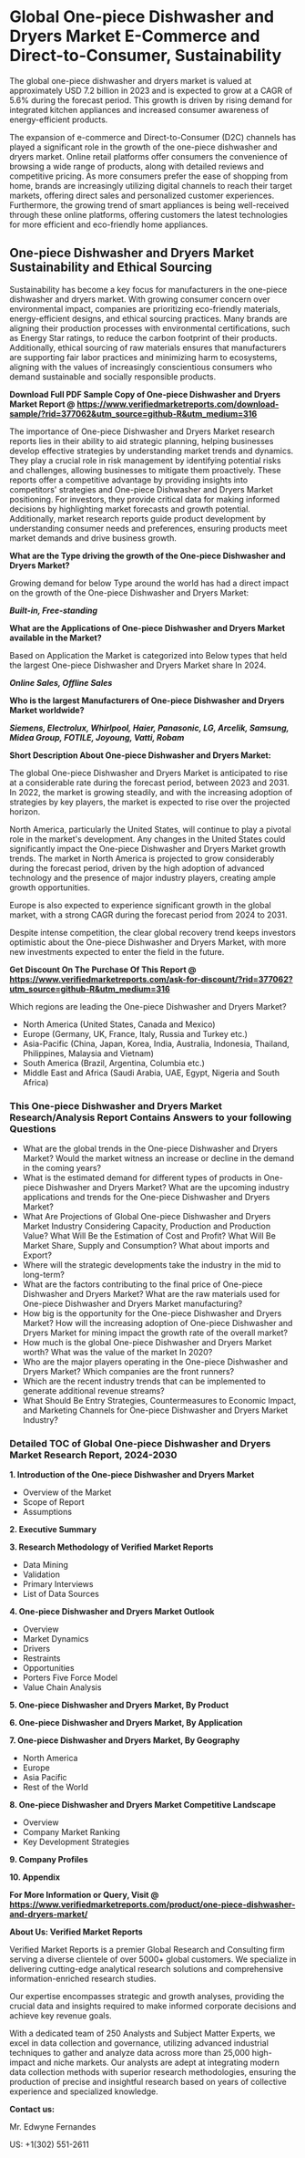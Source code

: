 <h1>Global One-piece Dishwasher and Dryers Market E-Commerce and Direct-to-Consumer, Sustainability</h1><p class=""><p>The global one-piece dishwasher and dryers market is valued at approximately USD 7.2 billion in 2023 and is expected to grow at a CAGR of 5.6% during the forecast period. This growth is driven by rising demand for integrated kitchen appliances and increased consumer awareness of energy-efficient products.</p><p>The expansion of e-commerce and Direct-to-Consumer (D2C) channels has played a significant role in the growth of the one-piece dishwasher and dryers market. Online retail platforms offer consumers the convenience of browsing a wide range of products, along with detailed reviews and competitive pricing. As more consumers prefer the ease of shopping from home, brands are increasingly utilizing digital channels to reach their target markets, offering direct sales and personalized customer experiences. Furthermore, the growing trend of smart appliances is being well-received through these online platforms, offering customers the latest technologies for more efficient and eco-friendly home appliances.</p><h2>One-piece Dishwasher and Dryers Market Sustainability and Ethical Sourcing</h2><p>Sustainability has become a key focus for manufacturers in the one-piece dishwasher and dryers market. With growing consumer concern over environmental impact, companies are prioritizing eco-friendly materials, energy-efficient designs, and ethical sourcing practices. Many brands are aligning their production processes with environmental certifications, such as Energy Star ratings, to reduce the carbon footprint of their products. Additionally, ethical sourcing of raw materials ensures that manufacturers are supporting fair labor practices and minimizing harm to ecosystems, aligning with the values of increasingly conscientious consumers who demand sustainable and socially responsible products.</p></p><p class=""><strong>Download Full PDF Sample Copy of One-piece Dishwasher and Dryers Market Report @ <a href="https://www.verifiedmarketreports.com/download-sample/?rid=377062&utm_source=github-R&utm_medium=316" target="_blank">https://www.verifiedmarketreports.com/download-sample/?rid=377062&utm_source=github-R&utm_medium=316</a></strong></p><p>The importance of&nbsp;One-piece Dishwasher and Dryers Market research reports lies in their ability to aid strategic planning, helping businesses develop effective strategies by understanding market trends and dynamics. They play a crucial role in risk management by identifying potential risks and challenges, allowing businesses to mitigate them proactively. These reports offer a competitive advantage by providing insights into competitors' strategies and One-piece Dishwasher and Dryers Market positioning. For investors, they provide critical data for making informed decisions by highlighting market forecasts and growth potential. Additionally, market research reports guide product development by understanding consumer needs and preferences, ensuring products meet market demands and drive business growth.</p><p><strong>What are the&nbsp;Type driving the growth of the One-piece Dishwasher and Dryers Market?</strong></p><p id="" class="">Growing demand for below Type around the world has had a direct impact on the growth of the One-piece Dishwasher and Dryers Market:</p><p class=""><em><strong>Built-in, Free-standing</strong></em></p><p class=""><strong>What are the&nbsp;Applications&nbsp;of One-piece Dishwasher and Dryers Market available in the Market?</strong></p><p id="" class="">Based on Application the Market is categorized into Below types that held the largest One-piece Dishwasher and Dryers Market share In 2024.</p><p class=""><em><strong>Online Sales, Offline Sales</strong></em></p><p class=""><strong>Who is the largest Manufacturers of One-piece Dishwasher and Dryers Market worldwide?</strong></p><p><em><strong>Siemens, Electrolux, Whirlpool, Haier, Panasonic, LG, Arcelik, Samsung, Midea Group, FOTILE, Joyoung, Vatti, Robam</strong></em></p><p id="" class=""><strong>Short Description About One-piece Dishwasher and Dryers Market:</strong></p><p>The global One-piece Dishwasher and Dryers Market is anticipated to rise at a considerable rate during the forecast period, between 2023 and 2031. In 2022, the market is growing steadily, and with the increasing adoption of strategies by key players, the market is expected to rise over the projected horizon.</p><p>North America, particularly the United States, will continue to play a pivotal role in the market's development. Any changes in the United States could significantly impact the One-piece Dishwasher and Dryers Market growth trends. The market in North America is projected to grow considerably during the forecast period, driven by the high adoption of advanced technology and the presence of major industry players, creating ample growth opportunities.</p><p>Europe is also expected to experience significant growth in the global market, with a strong CAGR during the forecast period from 2024 to 2031.</p><p>Despite intense competition, the clear global recovery trend keeps investors optimistic about the One-piece Dishwasher and Dryers Market, with more new investments expected to enter the field in the future.</p><p id="" class=""><strong>Get Discount On The Purchase Of This Report @ <a href="https://www.verifiedmarketreports.com/ask-for-discount/?rid=377062?utm_source=github-R&utm_medium=316" target="_blank">https://www.verifiedmarketreports.com/ask-for-discount/?rid=377062?utm_source=github-R&utm_medium=316</a></strong></p><p class="">Which regions are leading the One-piece Dishwasher and Dryers Market?</p><ul><li>North America (United States, Canada and Mexico)</li><li>Europe (Germany, UK, France, Italy, Russia and Turkey etc.)</li><li>Asia-Pacific (China, Japan, Korea, India, Australia, Indonesia, Thailand, Philippines, Malaysia and Vietnam)</li><li>South America (Brazil, Argentina, Columbia etc.)</li><li>Middle East and Africa (Saudi Arabia, UAE, Egypt, Nigeria and South Africa)</li></ul><h3 id="" class="">This One-piece Dishwasher and Dryers Market Research/Analysis Report Contains Answers to your following Questions</h3><ul><li>What are the global trends in the One-piece Dishwasher and Dryers Market? Would the market witness an increase or decline in the demand in the coming years?</li><li>What is the estimated demand for different types of products in One-piece Dishwasher and Dryers Market? What are the upcoming industry applications and trends for the One-piece Dishwasher and Dryers Market?</li><li>What Are Projections of Global One-piece Dishwasher and Dryers Market Industry Considering Capacity, Production and Production Value? What Will Be the Estimation of Cost and Profit? What Will Be Market Share, Supply and Consumption? What about imports and Export?</li><li>Where will the strategic developments take the industry in the mid to long-term?</li><li>What are the factors contributing to the final price of One-piece Dishwasher and Dryers Market? What are the raw materials used for One-piece Dishwasher and Dryers Market manufacturing?</li><li>How big is the opportunity for the One-piece Dishwasher and Dryers Market? How will the increasing adoption of One-piece Dishwasher and Dryers Market for mining impact the growth rate of the overall market?</li><li>How much is the global One-piece Dishwasher and Dryers Market worth? What was the value of the market In 2020?</li><li>Who are the major players operating in the One-piece Dishwasher and Dryers Market? Which companies are the front runners?</li><li>Which are the recent industry trends that can be implemented to generate additional revenue streams?</li><li>What Should Be Entry Strategies, Countermeasures to Economic Impact, and Marketing Channels for One-piece Dishwasher and Dryers Market Industry?</li></ul><h3 id="" class="">Detailed TOC of Global One-piece Dishwasher and Dryers Market Research Report, 2024-2030</h3><p id="" class=""><strong>1. Introduction of the One-piece Dishwasher and Dryers Market</strong></p><ul><li>Overview of the Market</li><li>Scope of Report</li><li>Assumptions</li></ul><p id="" class=""><strong>2. Executive Summary</strong></p><p id="" class=""><strong>3. Research Methodology of Verified Market Reports</strong></p><ul><li>Data Mining</li><li>Validation</li><li>Primary Interviews</li><li>List of Data Sources</li></ul><p id="" class=""><strong>4. One-piece Dishwasher and Dryers Market Outlook</strong></p><ul><li>Overview</li><li>Market Dynamics</li><li>Drivers</li><li>Restraints</li><li>Opportunities</li><li>Porters Five Force Model</li><li>Value Chain Analysis</li></ul><p id="" class=""><strong>5. One-piece Dishwasher and Dryers Market, By Product</strong></p><p id="" class=""><strong>6. One-piece Dishwasher and Dryers Market, By Application</strong></p><p id="" class=""><strong>7. One-piece Dishwasher and Dryers Market, By Geography</strong></p><ul><li>North America</li><li>Europe</li><li>Asia Pacific</li><li>Rest of the World</li></ul><p id="" class=""><strong>8. One-piece Dishwasher and Dryers Market Competitive Landscape</strong></p><ul><li>Overview</li><li>Company Market Ranking</li><li>Key Development Strategies</li></ul><p id="" class=""><strong>9. Company Profiles</strong></p><p id="" class=""><strong>10. Appendix</strong></p><p id="" class=""><strong>For More Information or Query, Visit @ <a href="https://www.verifiedmarketreports.com/product/one-piece-dishwasher-and-dryers-market/" target="_blank">https://www.verifiedmarketreports.com/product/one-piece-dishwasher-and-dryers-market/</a></strong></p><p id="" class=""><strong>About Us: Verified Market Reports</strong></p><p id="" class="">Verified Market Reports is a premier Global Research and Consulting firm serving a diverse clientele of over 5000+ global customers. We specialize in delivering cutting-edge analytical research solutions and comprehensive information-enriched research studies.</p><p id="" class="">Our expertise encompasses strategic and growth analyses, providing the crucial data and insights required to make informed corporate decisions and achieve key revenue goals.</p><p id="" class="">With a dedicated team of 250 Analysts and Subject Matter Experts, we excel in data collection and governance, utilizing advanced industrial techniques to gather and analyze data across more than 25,000 high-impact and niche markets. Our analysts are adept at integrating modern data collection methods with superior research methodologies, ensuring the production of precise and insightful research based on years of collective experience and specialized knowledge.</p><p id="" class=""><strong>Contact us:</strong></p><p id="" class="">Mr. Edwyne Fernandes</p><p id="" class="">US: +1(302) 551-2611</p>